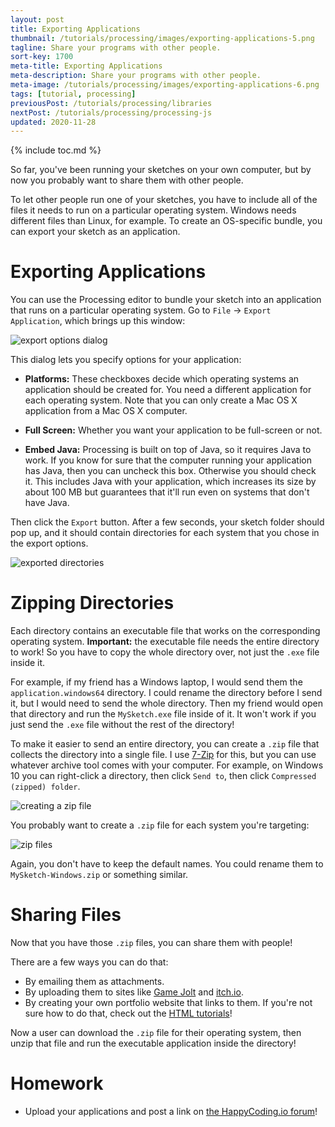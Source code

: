 ```yaml
---
layout: post
title: Exporting Applications
thumbnail: /tutorials/processing/images/exporting-applications-5.png
tagline: Share your programs with other people.
sort-key: 1700
meta-title: Exporting Applications
meta-description: Share your programs with other people.
meta-image: /tutorials/processing/images/exporting-applications-6.png
tags: [tutorial, processing]
previousPost: /tutorials/processing/libraries
nextPost: /tutorials/processing/processing-js
updated: 2020-11-28
---
```


{% include toc.md %}

So far, you've been running your sketches on your own computer, but by now you probably want to share them with other people.

To let other people run one of your sketches, you have to include all of the files it needs to run on a particular operating system. Windows needs different files than Linux, for example. To create an OS-specific bundle, you can export your sketch as an application.

# Exporting Applications

You can use the Processing editor to bundle your sketch into an application that runs on a particular operating system. Go to `File` -> `Export Application`, which brings up this window:

![export options dialog](/tutorials/processing/images/exporting-applications-1.png)

This dialog lets you specify options for your application:

- **Platforms:** These checkboxes decide which operating systems an application should be created for. You need a different application for each operating system. Note that you can only create a Mac OS X application from a Mac OS X computer.

- **Full Screen:** Whether you want your application to be full-screen or not.

- **Embed Java:** Processing is built on top of Java, so it requires Java to work. If you know for sure that the computer running your application has Java, then you can uncheck this box. Otherwise you should check it. This includes Java with your application, which increases its size by about 100 MB but guarantees that it'll run even on systems that don't have Java.

Then click the `Export` button. After a few seconds, your sketch folder should pop up, and it should contain directories for each system that you chose in the export options.

![exported directories](/tutorials/processing/images/exporting-applications-2.png)

# Zipping Directories

Each directory contains an executable file that works on the corresponding operating system. **Important:** the executable file needs the entire directory to work! So you have to copy the whole directory over, not just the `.exe` file inside it.

For example, if my friend has a Windows laptop, I would send them the `application.windows64` directory. I could rename the directory before I send it, but I would need to send the whole directory. Then my friend would open that directory and run the `MySketch.exe` file inside of it. It won't work if you just send the `.exe` file without the rest of the directory!

To make it easier to send an entire directory, you can create a `.zip` file that collects the directory into a single file. I use [7-Zip](http://www.7-zip.org/) for this, but you can use whatever archive tool comes with your computer. For example, on Windows 10 you can right-click a directory, then click `Send to`, then click `Compressed (zipped) folder`.

![creating a zip file](/tutorials/processing/images/exporting-applications-3.png)

You probably want to create a `.zip` file for each system you're targeting:

![zip files](/tutorials/processing/images/exporting-applications-4.png)

Again, you don't have to keep the default names. You could rename them to `MySketch-Windows.zip` or something similar. 

# Sharing Files

Now that you have those `.zip` files, you can share them with people!

There are a few ways you can do that:

- By emailing them as attachments.
- By uploading them to sites like [Game Jolt](https://gamejolt.com/) and [itch.io](https://itch.io/).
- By creating your own portfolio website that links to them. If you're not sure how to do that, check out the [HTML tutorials](/tutorials/html)!

Now a user can download the `.zip` file for their operating system, then unzip that file and run the executable application inside the directory!

# Homework

- Upload your applications and post a link on [the HappyCoding.io forum](https://forum.HappyCoding.io)!

